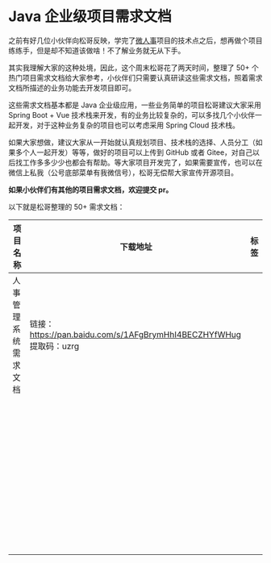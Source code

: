 # Java 企业级项目需求文档

之前有好几位小伙伴向松哥反映，学完了[微人事](https://github.com/lenve/vhr)项目的技术点之后，想再做个项目练练手，但是却不知道该做啥！不了解业务就无从下手。

其实我理解大家的这种处境，因此，这个周末松哥花了两天时间，整理了 50+ 个热门项目需求文档给大家参考，小伙伴们只需要认真研读这些需求文档，照着需求文档所描述的业务功能去开发项目即可。

这些需求文档基本都是 Java 企业级应用，一些业务简单的项目松哥建议大家采用 Spring Boot + Vue 技术栈来开发，有的业务比较复杂的，可以多找几个小伙伴一起开发，对于这种业务复杂的项目也可以考虑采用 Spring Cloud 技术栈。

如果大家想做，建议大家从一开始就认真规划项目、技术栈的选择、人员分工（如果多个人一起开发）等等，做好的项目可以上传到 GitHub 或者 Gitee，对自己以后找工作多多少少也都会有帮助。等大家项目开发完了，如果需要宣传，也可以在微信上私我（公号底部菜单有我微信号），松哥无偿帮大家宣传开源项目。

**如果小伙伴们有其他的项目需求文档，欢迎提交 pr。**

以下就是松哥整理的 50+ 需求文档：

| 项目名称             | 下载地址                                                     | 标签 |
| -------------------- | ------------------------------------------------------------ | ---- |
| 人事管理系统需求文档 | 链接：https://pan.baidu.com/s/1AFgBrymHhI4BECZHYfWHug       提取码：uzrg |      |
|                      |                                                              |      |
|                      |                                                              |      |
|                      |                                                              |      |
|                      |                                                              |      |
|                      |                                                              |      |
|                      |                                                              |      |
|                      |                                                              |      |
|                      |                                                              |      |
|                      |                                                              |      |
|                      |                                                              |      |
|                      |                                                              |      |
|                      |                                                              |      |
|                      |                                                              |      |
|                      |                                                              |      |
|                      |                                                              |      |
|                      |                                                              |      |
|                      |                                                              |      |
|                      |                                                              |      |
|                      |                                                              |      |
|                      |                                                              |      |
|                      |                                                              |      |
|                      |                                                              |      |
|                      |                                                              |      |
|                      |                                                              |      |
|                      |                                                              |      |
|                      |                                                              |      |
|                      |                                                              |      |
|                      |                                                              |      |
|                      |                                                              |      |
|                      |                                                              |      |
|                      |                                                              |      |
|                      |                                                              |      |
|                      |                                                              |      |
|                      |                                                              |      |
|                      |                                                              |      |
|                      |                                                              |      |
|                      |                                                              |      |
|                      |                                                              |      |
|                      |                                                              |      |
|                      |                                                              |      |
|                      |                                                              |      |
|                      |                                                              |      |
|                      |                                                              |      |
|                      |                                                              |      |
|                      |                                                              |      |
|                      |                                                              |      |
|                      |                                                              |      |
|                      |                                                              |      |
|                      |                                                              |      |
|                      |                                                              |      |
|                      |                                                              |      |
|                      |                                                              |      |


